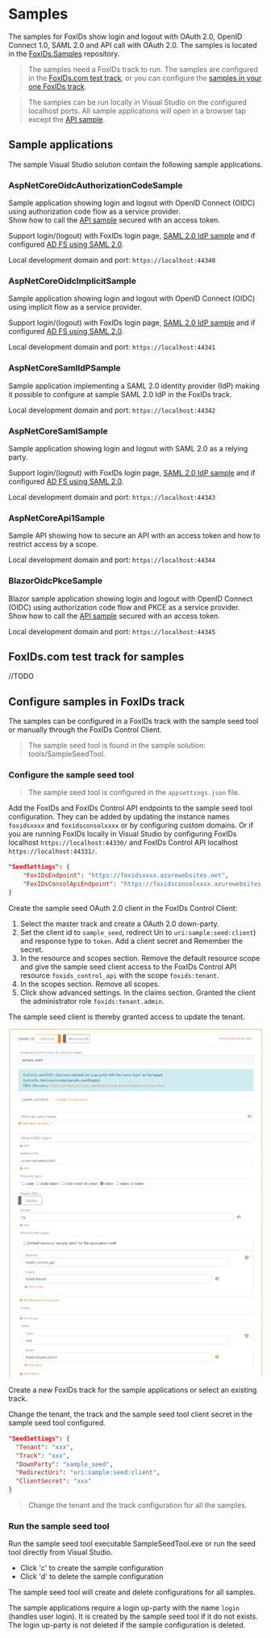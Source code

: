# Samples
The samples for FoxIDs show login and logout with OAuth 2.0, OpenID Connect 1.0, SAML 2.0 and API call with OAuth 2.0. The samples is located in the [FoxIDs.Samples](https://github.com/ITfoxtec/FoxIDs.Samples) repository.

> The samples need a FoxIDs track to run. The samples are configured in the [FoxIDs.com test track](#foxidscom-test-track-for-samples), or you can configure the [samples in your one FoxIDs track](#configure-samples-in-foxids-track).

> The samples can be run locally in Visual Studio on the configured localhost ports. All sample applications will open in a browser tap except the [API sample](#aspnetcoreapi1sample).

## Sample applications

The sample Visual Studio solution contain the following sample applications.

### AspNetCoreOidcAuthorizationCodeSample

Sample application showing login and logout with OpenID Connect (OIDC) using authorization code flow as a service provider.\
Show how to call the [API sample](#aspnetcoreapi1sample) secured with an access token. 

Support login/(logout) with FoxIDs login page, [SAML 2.0 IdP sample](#aspnetcoresamlidpsample) and if configured [AD FS using SAML 2.0](saml-2.0.md#connecting-ad-fs).

Local development domain and port: `https://localhost:44340`

### AspNetCoreOidcImplicitSample

Sample application showing login and logout with OpenID Connect (OIDC) using implicit flow as a service provider.

Support login/(logout) with FoxIDs login page, [SAML 2.0 IdP sample](#aspnetcoresamlidpsample) and if configured [AD FS using SAML 2.0](saml-2.0.md#connecting-ad-fs).

Local development domain and port: `https://localhost:44341`

### AspNetCoreSamlIdPSample

Sample application implementing a SAML 2.0 identity provider (IdP) making it possible to configure at sample SAML 2.0 IdP in the FoxIDs track.

Local development domain and port: `https://localhost:44342`

### AspNetCoreSamlSample

Sample application showing login and logout with SAML 2.0 as a relying party.

Support login/(logout) with FoxIDs login page, [SAML 2.0 IdP sample](#aspnetcoresamlidpsample) and if configured [AD FS using SAML 2.0](saml-2.0.md#connecting-ad-fs).

Local development domain and port: `https://localhost:44343`

### AspNetCoreApi1Sample

Sample API showing how to secure an API with an access token and how to restrict access by a scope.

Local development domain and port: `https://localhost:44344`

### BlazorOidcPkceSample

Blazor sample application showing login and logout with OpenID Connect (OIDC) using authorization code flow and PKCE as a service provider.\
Show how to call the [API sample](#aspnetcoreapi1sample) secured with an access token. 

Local development domain and port: `https://localhost:44345`

## FoxIDs.com test track for samples
//TODO

## Configure samples in FoxIDs track

The samples can be configured in a FoxIDs track with the sample seed tool or manually through the FoxIDs Control Client.  

> The sample seed tool is found in the sample solution: tools/SampleSeedTool.

### Configure the sample seed tool

> The sample seed tool is configured in the `appsettings.json` file.

Add the FoxIDs and FoxIDs Control API endpoints to the sample seed tool configuration. They can be added by updating the instance names `foxidsxxxx` and `foxidsconsolxxxx` or by configuring custom domains. Or if you are running FoxIDs locally in Visual Studio by configuring FoxIDs localhost `https://localhost:44330/` and FoxIDs Control API localhost `https://localhost:44331/`.

```json
"SeedSettings": {
    "FoxIDsEndpoint": "https://foxidsxxxx.azurewebsites.net", 
    "FoxIDsConsolApiEndpoint": "https://foxidsconsolxxxx.azurewebsites.net/api"
}
```

Create the sample seed OAuth 2.0 client in the FoxIDs Control Client:

1. Select the master track and create a OAuth 2.0 down-party.
2. Set the client id to `sample_seed`, redirect Uri to `uri:sample:seed:client`) and response type to `token`. Add a client secret and Remember the secret.
3. In the resource and scopes section. Remove the default resource scope and give the sample seed client access to the FoxIDs Control API resource `foxids_control_api` with the scope `foxids:tenant`.
4. In the scopes section. Remove all scopes.
5. Click show advanced settings. In the claims section. Granted the client the administrator role `foxids:tenant.admin`. 

The sample seed client is thereby granted access to update the tenant.

![FoxIDs Control Client - sample_seed client](images/sample_seed-client.png)

Create a new FoxIDs track for the sample applications or select an existing track.

Change the tenant, the track and the sample seed tool client secret in the sample seed tool configured. 

```json
"SeedSettings": {
  "Tenant": "xxx",
  "Track": "xxx",
  "DownParty": "sample_seed",
  "RedirectUri": "uri:sample:seed:client",
  "ClientSecret": "xxx"
}
```

> Change the tenant and the track configuration for all the samples. 

### Run the sample seed tool

Run the sample seed tool executable SampleSeedTool.exe or run the seed tool directly from Visual Studio. 

* Click 'c' to create the sample configuration 
* Click 'd' to delete the sample configuration

The sample seed tool will create and delete configurations for all samples.

The sample applications require a login up-party with the name `login` (handles user login). It is created by the sample seed tool if it do not exists. The login up-party is not deleted if the sample configuration is deleted.
